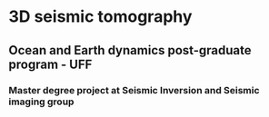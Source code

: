 # 3D seismic tomography
## Ocean and Earth dynamics post-graduate program - UFF
### Master degree project at Seismic Inversion and Seismic imaging group
